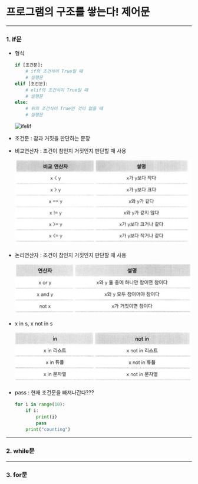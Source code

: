 # 프로그램의 구조를 쌓는다! 제어문

-----

### 1. if문

- 형식
    ```python
    if [조건문]:
        # if의 조건식이 True일 때
        # 실행문
    elif [조건문]:
        # elif의 조건식이 True일 때
        # 실행문
    else:
        # 위의 조건식이 True인 것이 없을 때
        # 실행문
    ```

    ![ifelif](../ifelif.PNG)
- 조건문 : 참과 거짓을 판단하는 문장
- 비교연산자 : 조건이 참인지 거짓인지 판단할 때 사용

    ![비교연산자](../images/compare.PNG)
- 논리연산자 : 조건이 참인지 거짓인지 판단할 때 사용

    ![논리연산자](../images/logical.PNG)
- x in s, x not in s

    ![in, not in](../images/innotin.PNG)
- pass : 현재 조건문을 빠져나간다???
    ```python
    for i in range(10):
        if i:
            print(i)
            pass
        print("counting")
    ```

-----

### 2. while문

-----

### 3. for문

